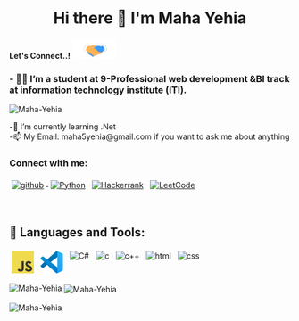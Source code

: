 <h1 align="center">Hi there 👋 I'm Maha Yehia</h1>

<b > Let's Connect..!</b>
<img src="https://github.com/0xAbdulKhalid/0xAbdulKhalid/raw/main/assets/mdImages/handshake.gif" width ="80">

<h3 align="left">- 👩‍🎓 I’m a student at 9-Professional web development &BI track at information technology institute (ITI).</h3>
<p align="left"> <img src="https://visitor-badge.laobi.icu/badge?page_id=Maha-Yehia.Maha-Yehia=Profile%20views&color=0e75b6&style=flat" alt="Maha-Yehia" /> </p>
-🌱 I’m currently learning .Net  
<br/>
-📫 My Email: maha5yehia@gmail.com if you want to ask me about anything
<h3 align="left">Connect with me:</h3>

<p align="left">
 <a href="https://github.com/Maha-Yehia" target="_blank" rel="noopener noreferrer"> <img src="https://camo.githubusercontent.com/d20181791a7d3716b202e8c3549c20cd5d435bb6bbb2556fbcf99f7841f48d5e/68747470733a2f2f63646e2d69636f6e732d706e672e666c617469636f6e2e636f6d2f3531322f353936382f353936383836362e706e67" alt="github" height="40" style="vertical-align:top; margin:4px"> </a>
 <a href="https://www.linkedin.com/in/maha-yehia-4358991b5/" target="_blank" rel="noopener noreferrer"> <img src="https://camo.githubusercontent.com/8c244a7a7b8a6e767d241c9a6c5e1b5e13ea693770c52bbc3fe564ba4044a4c9/68747470733a2f2f63646e2d69636f6e732d706e672e666c617469636f6e2e636f6d2f3531322f3137342f3137343835372e706e67" alt="Python" height="40" style="vertical-align:top; margin:4px"></a>
 <a href="https://www.hackerrank.com/maha5yehia"> <img src="https://raw.githubusercontent.com/rahuldkjain/github-profile-readme-generator/master/src/images/icons/Social/hackerrank.svg" alt="Hackerrank" height="40" style="vertical-align:top; margin:4px"></a>
  <a href="https://leetcode.com/maha5yehia/"> <img src="https://scontent.fcai19-3.fna.fbcdn.net/v/t39.30808-6/305317853_616467910000160_3824851731065368025_n.png?_nc_cat=100&ccb=1-7&_nc_sid=09cbfe&_nc_aid=0&_nc_ohc=CkOClH2zzAAAX_Ogap8&_nc_ht=scontent.fcai19-3.fna&oh=00_AfA6QqKLLMDhRPFw-iVFqANpwUXTgNpJukCtodL6TW9ePw&oe=6407291B" alt="LeetCode" height="40" style="vertical-align:top; margin:4px"></a>
</p>

<br />

## 🧰 Languages and Tools:
<p align="left">
<img src="https://raw.githubusercontent.com/github/explore/80688e429a7d4ef2fca1e82350fe8e3517d3494d/topics/javascript/javascript.png" alt="Javascript" height="40" style="vertical-align:top; margin:4px"> 
<img src="https://raw.githubusercontent.com/github/explore/80688e429a7d4ef2fca1e82350fe8e3517d3494d/topics/visual-studio-code/visual-studio-code.png" alt="VS Code" height="40" style="vertical-align:top; margin:4px">
<img src="https://www.integrationdevelopers.com/media/2021/05/csharp-color.jpg" alt="C#" height="40" style="vertical-align:top; margin:4px">
<img src="https://www.raddevelopers.com/wp-content/uploads/2016/01/c-lang.png" alt="c" height="40" style="vertical-align:top; margin:4px">
<img src="https://webforpc.com/wp-content/uploads/2018/03/c-plus-plus-program-logo-image-200x225.png" alt="c++" height="40" style="vertical-align:top; margin:4px">
 <img src="https://th.bing.com/th/id/R.45a33fc558faf7b5343b144f2efa9468?rik=FBiUhbkRkQ2eNQ&riu=http%3a%2f%2fjsxcode.com%2fcode%2fimg%2flogo_html.png&ehk=fH8GgrRgo2wM5KaxXwlJGgc%2bWjIWakayJWREjXbzVLg%3d&risl=&pid=ImgRaw&r=0" alt="html" height="40" style="vertical-align:top; margin:4px">
 <img src="https://avatars1.githubusercontent.com/u/26101386?s=400&v=4 " alt="css" height="40" style="vertical-align:top; margin:4px">
</p>

<p><img align="left" src="https://github-readme-stats.vercel.app/api/top-langs?username=Maha-Yehia&show_icons=true&locale=en&layout=compact" alt="Maha-Yehia" /></p>

<p>&nbsp;<img align="center" src="https://github-readme-stats.vercel.app/api?username=Maha-Yehia&show_icons=true&locale=en" alt="Maha-Yehia" /></p>

<p><img align="center" src="https://github-readme-streak-stats.herokuapp.com/?user=Maha-Yehia&" alt="Maha-Yehia" /></p>


<!---
Maha-Yehia/Maha-Yehia is a ✨ special ✨ repository because its `README.md` (this file) appears on your GitHub profile.
You can click the Preview link to take a look at your changes.
--->
